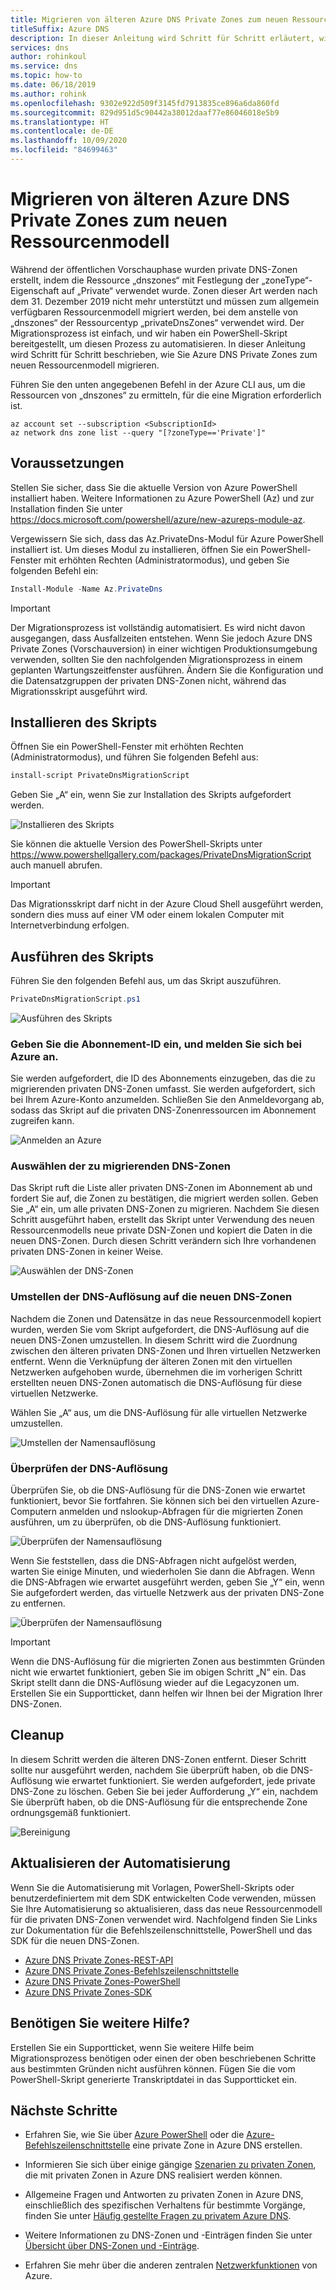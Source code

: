 ```yaml
---
title: Migrieren von älteren Azure DNS Private Zones zum neuen Ressourcenmodell
titleSuffix: Azure DNS
description: In dieser Anleitung wird Schritt für Schritt erläutert, wie ältere private DNS-Zonen zum aktuellen Ressourcenmodell migriert werden.
services: dns
author: rohinkoul
ms.service: dns
ms.topic: how-to
ms.date: 06/18/2019
ms.author: rohink
ms.openlocfilehash: 9302e922d509f3145fd7913835ce896a6da860fd
ms.sourcegitcommit: 829d951d5c90442a38012daaf77e86046018e5b9
ms.translationtype: HT
ms.contentlocale: de-DE
ms.lasthandoff: 10/09/2020
ms.locfileid: "84699463"
---
```

# <a name="migrating-legacy-azure-dns-private-zones-to-new-resource-model"></a>Migrieren von älteren Azure DNS Private Zones zum neuen Ressourcenmodell

Während der öffentlichen Vorschauphase wurden private DNS-Zonen erstellt, indem die Ressource „dnszones“ mit Festlegung der „zoneType“-Eigenschaft auf „Private“ verwendet wurde. Zonen dieser Art werden nach dem 31. Dezember 2019 nicht mehr unterstützt und müssen zum allgemein verfügbaren Ressourcenmodell migriert werden, bei dem anstelle von „dnszones“ der Ressourcentyp „privateDnsZones“ verwendet wird. Der Migrationsprozess ist einfach, und wir haben ein PowerShell-Skript bereitgestellt, um diesen Prozess zu automatisieren. In dieser Anleitung wird Schritt für Schritt beschrieben, wie Sie Azure DNS Private Zones zum neuen Ressourcenmodell migrieren.

Führen Sie den unten angegebenen Befehl in der Azure CLI aus, um die Ressourcen von „dnszones“ zu ermitteln, für die eine Migration erforderlich ist.
```azurecli
az account set --subscription <SubscriptionId>
az network dns zone list --query "[?zoneType=='Private']"
```

## <a name="prerequisites"></a>Voraussetzungen

Stellen Sie sicher, dass Sie die aktuelle Version von Azure PowerShell installiert haben. Weitere Informationen zu Azure PowerShell (Az) und zur Installation finden Sie unter https://docs.microsoft.com/powershell/azure/new-azureps-module-az.

Vergewissern Sie sich, dass das Az.PrivateDns-Modul für Azure PowerShell installiert ist. Um dieses Modul zu installieren, öffnen Sie ein PowerShell-Fenster mit erhöhten Rechten (Administratormodus), und geben Sie folgenden Befehl ein:

```powershell
Install-Module -Name Az.PrivateDns
```

>[!IMPORTANT]
>Der Migrationsprozess ist vollständig automatisiert. Es wird nicht davon ausgegangen, dass Ausfallzeiten entstehen. Wenn Sie jedoch Azure DNS Private Zones (Vorschauversion) in einer wichtigen Produktionsumgebung verwenden, sollten Sie den nachfolgenden Migrationsprozess in einem geplanten Wartungszeitfenster ausführen. Ändern Sie die Konfiguration und die Datensatzgruppen der privaten DNS-Zonen nicht, während das Migrationsskript ausgeführt wird.

## <a name="installing-the-script"></a>Installieren des Skripts

Öffnen Sie ein PowerShell-Fenster mit erhöhten Rechten (Administratormodus), und führen Sie folgenden Befehl aus:

```powershell
install-script PrivateDnsMigrationScript
```

Geben Sie „A“ ein, wenn Sie zur Installation des Skripts aufgefordert werden.

![Installieren des Skripts](./media/private-dns-migration-guide/install-migration-script.png)

Sie können die aktuelle Version des PowerShell-Skripts unter https://www.powershellgallery.com/packages/PrivateDnsMigrationScript auch manuell abrufen.

>[!IMPORTANT]
>Das Migrationsskript darf nicht in der Azure Cloud Shell ausgeführt werden, sondern dies muss auf einer VM oder einem lokalen Computer mit Internetverbindung erfolgen.

## <a name="running-the-script"></a>Ausführen des Skripts

Führen Sie den folgenden Befehl aus, um das Skript auszuführen.

```powershell
PrivateDnsMigrationScript.ps1
```

![Ausführen des Skripts](./media/private-dns-migration-guide/running-migration-script.png)

### <a name="enter-the-subscription-id-and-sign-in-to-azure"></a>Geben Sie die Abonnement-ID ein, und melden Sie sich bei Azure an.

Sie werden aufgefordert, die ID des Abonnements einzugeben, das die zu migrierenden privaten DNS-Zonen umfasst. Sie werden aufgefordert, sich bei Ihrem Azure-Konto anzumelden. Schließen Sie den Anmeldevorgang ab, sodass das Skript auf die privaten DNS-Zonenressourcen im Abonnement zugreifen kann.

![Anmelden an Azure](./media/private-dns-migration-guide/login-migration-script.png)

### <a name="select-the-dns-zones-you-want-to-migrate"></a>Auswählen der zu migrierenden DNS-Zonen

Das Skript ruft die Liste aller privaten DNS-Zonen im Abonnement ab und fordert Sie auf, die Zonen zu bestätigen, die migriert werden sollen. Geben Sie „A“ ein, um alle privaten DNS-Zonen zu migrieren. Nachdem Sie diesen Schritt ausgeführt haben, erstellt das Skript unter Verwendung des neuen Ressourcenmodells neue private DSN-Zonen und kopiert die Daten in die neuen DNS-Zonen. Durch diesen Schritt verändern sich Ihre vorhandenen privaten DNS-Zonen in keiner Weise.

![Auswählen der DNS-Zonen](./media/private-dns-migration-guide/migratezone-migration-script.png)

### <a name="switching-dns-resolution-to-the-new-dns-zones"></a>Umstellen der DNS-Auflösung auf die neuen DNS-Zonen

Nachdem die Zonen und Datensätze in das neue Ressourcenmodell kopiert wurden, werden Sie vom Skript aufgefordert, die DNS-Auflösung auf die neuen DNS-Zonen umzustellen. In diesem Schritt wird die Zuordnung zwischen den älteren privaten DNS-Zonen und Ihren virtuellen Netzwerken entfernt. Wenn die Verknüpfung der älteren Zonen mit den virtuellen Netzwerken aufgehoben wurde, übernehmen die im vorherigen Schritt erstellten neuen DNS-Zonen automatisch die DNS-Auflösung für diese virtuellen Netzwerke.

Wählen Sie „A“ aus, um die DNS-Auflösung für alle virtuellen Netzwerke umzustellen.

![Umstellen der Namensauflösung](./media/private-dns-migration-guide/switchresolution-migration-script.png)

### <a name="verify-the-dns-resolution"></a>Überprüfen der DNS-Auflösung

Überprüfen Sie, ob die DNS-Auflösung für die DNS-Zonen wie erwartet funktioniert, bevor Sie fortfahren. Sie können sich bei den virtuellen Azure-Computern anmelden und nslookup-Abfragen für die migrierten Zonen ausführen, um zu überprüfen, ob die DNS-Auflösung funktioniert.

![Überprüfen der Namensauflösung](./media/private-dns-migration-guide/verifyresolution-migration-script.png)

Wenn Sie feststellen, dass die DNS-Abfragen nicht aufgelöst werden, warten Sie einige Minuten, und wiederholen Sie dann die Abfragen. Wenn die DNS-Abfragen wie erwartet ausgeführt werden, geben Sie „Y“ ein, wenn Sie aufgefordert werden, das virtuelle Netzwerk aus der privaten DNS-Zone zu entfernen.

![Überprüfen der Namensauflösung](./media/private-dns-migration-guide/confirmresolution-migration-script.png)

>[!IMPORTANT]
>Wenn die DNS-Auflösung für die migrierten Zonen aus bestimmten Gründen nicht wie erwartet funktioniert, geben Sie im obigen Schritt „N“ ein. Das Skript stellt dann die DNS-Auflösung wieder auf die Legacyzonen um. Erstellen Sie ein Supportticket, dann helfen wir Ihnen bei der Migration Ihrer DNS-Zonen.

## <a name="cleanup"></a>Cleanup

In diesem Schritt werden die älteren DNS-Zonen entfernt. Dieser Schritt sollte nur ausgeführt werden, nachdem Sie überprüft haben, ob die DNS-Auflösung wie erwartet funktioniert. Sie werden aufgefordert, jede private DNS-Zone zu löschen. Geben Sie bei jeder Aufforderung „Y“ ein, nachdem Sie überprüft haben, ob die DNS-Auflösung für die entsprechende Zone ordnungsgemäß funktioniert.

![Bereinigung](./media/private-dns-migration-guide/cleanup-migration-script.png)

## <a name="update-your-automation"></a>Aktualisieren der Automatisierung

Wenn Sie die Automatisierung mit Vorlagen, PowerShell-Skripts oder benutzerdefiniertem mit dem SDK entwickelten Code verwenden, müssen Sie Ihre Automatisierung so aktualisieren, dass das neue Ressourcenmodell für die privaten DNS-Zonen verwendet wird. Nachfolgend finden Sie Links zur Dokumentation für die Befehlszeilenschnittstelle, PowerShell und das SDK für die neuen DNS-Zonen.
* [Azure DNS Private Zones-REST-API](https://docs.microsoft.com/rest/api/dns/privatedns/privatezones)
* [Azure DNS Private Zones-Befehlszeilenschnittstelle](https://docs.microsoft.com/cli/azure/ext/privatedns/network/private-dns?view=azure-cli-latest)
* [Azure DNS Private Zones-PowerShell](https://docs.microsoft.com/powershell/module/az.privatedns/?view=azps-2.3.2)
* [Azure DNS Private Zones-SDK](https://docs.microsoft.com/dotnet/api/overview/azure/privatedns/management?view=azure-dotnet-preview)

## <a name="need-further-help"></a>Benötigen Sie weitere Hilfe?

Erstellen Sie ein Supportticket, wenn Sie weitere Hilfe beim Migrationsprozess benötigen oder einen der oben beschriebenen Schritte aus bestimmten Gründen nicht ausführen können. Fügen Sie die vom PowerShell-Skript generierte Transkriptdatei in das Supportticket ein.

## <a name="next-steps"></a>Nächste Schritte

* Erfahren Sie, wie Sie über [Azure PowerShell](./private-dns-getstarted-powershell.md) oder die [Azure-Befehlszeilenschnittstelle](./private-dns-getstarted-cli.md) eine private Zone in Azure DNS erstellen.

* Informieren Sie sich über einige gängige [Szenarien zu privaten Zonen](./private-dns-scenarios.md), die mit privaten Zonen in Azure DNS realisiert werden können.

* Allgemeine Fragen und Antworten zu privaten Zonen in Azure DNS, einschließlich des spezifischen Verhaltens für bestimmte Vorgänge, finden Sie unter [Häufig gestellte Fragen zu privatem Azure DNS](./dns-faq-private.md).

* Weitere Informationen zu DNS-Zonen und -Einträgen finden Sie unter [Übersicht über DNS-Zonen und -Einträge](dns-zones-records.md).

* Erfahren Sie mehr über die anderen zentralen [Netzwerkfunktionen](../networking/networking-overview.md) von Azure.
